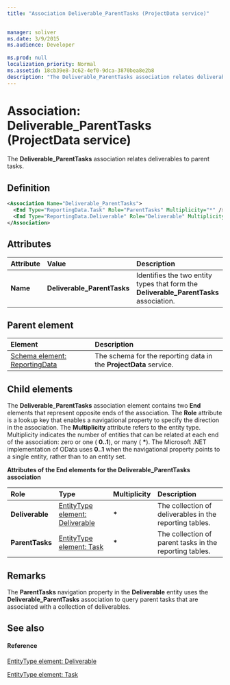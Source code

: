 ```yaml
---
title: "Association Deliverable_ParentTasks (ProjectData service)"

 
manager: soliver
ms.date: 3/9/2015
ms.audience: Developer
 
ms.prod: null
localization_priority: Normal
ms.assetid: 18cb39e8-3c62-4ef0-9dca-3870bea8e2b8
description: "The Deliverable_ParentTasks association relates deliverables to parent tasks."
---
```


# Association: Deliverable_ParentTasks (ProjectData service)

The **Deliverable_ParentTasks** association relates deliverables to parent tasks. 
  
## Definition

```XML
<Association Name="Deliverable_ParentTasks">
  <End Type="ReportingData.Task" Role="ParentTasks" Multiplicity="*" />
  <End Type="ReportingData.Deliverable" Role="Deliverable" Multiplicity="*" />
</Association>
```

## Attributes

|**Attribute**|**Value**|**Description**|
|:-----|:-----|:-----|
|**Name** <br/> |**Deliverable_ParentTasks** <br/> |Identifies the two entity types that form the **Deliverable_ParentTasks** association.  <br/> |
   
## Parent element

|**Element**|**Description**|
|:-----|:-----|
|[Schema element: ReportingData](schema-reportingdata-projectdata-service.md) <br/> |The schema for the reporting data in the **ProjectData** service.  <br/> |
   
## Child elements

The **Deliverable_ParentTasks** association element contains two **End** elements that represent opposite ends of the association. The **Role** attribute is a lookup key that enables a navigational property to specify the direction in the association. The **Multiplicity** attribute refers to the entity type. Multiplicity indicates the number of entities that can be related at each end of the association: zero or one ( **0..1**), or many ( **\***). The Microsoft .NET implementation of OData uses **0..1** when the navigational property points to a single entity, rather than to an entity set. 
  
**Attributes of the End elements for the Deliverable_ParentTasks association**

|**Role**|**Type**|**Multiplicity**|**Description**|
|:-----|:-----|:-----|:-----|
|**Deliverable** <br/> |[EntityType element: Deliverable](entitytype-deliverable-projectdata-service.md) <br/> |**\*** <br/> |The collection of deliverables in the reporting tables.  <br/> |
|**ParentTasks** <br/> |[EntityType element: Task](entitytype-task-projectdata-service.md) <br/> |**\*** <br/> |The collection of parent tasks in the reporting tables.  <br/> |
   
## Remarks

The **ParentTasks** navigation property in the **Deliverable** entity uses the **Deliverable_ParentTasks** association to query parent tasks that are associated with a collection of deliverables. 
  
## See also

#### Reference

[EntityType element: Deliverable](entitytype-deliverable-projectdata-service.md)
  
[EntityType element: Task](entitytype-task-projectdata-service.md)

